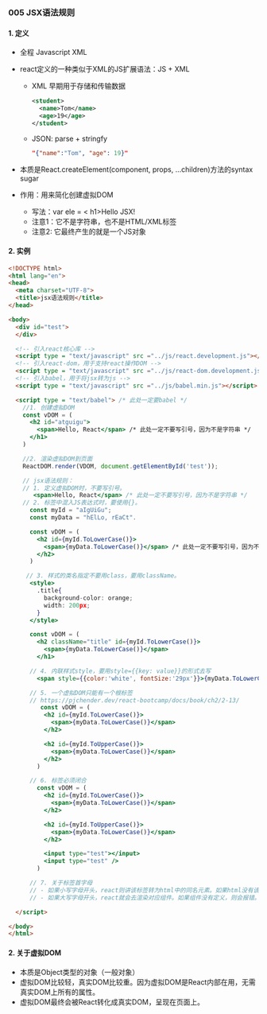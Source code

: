 ### 005 JSX语法规则

#### 1. 定义
  - 全程 Javascript XML
  - react定义的一种类似于XML的JS扩展语法：JS + XML
    - XML 早期用于存储和传输数据
      ```xml
      <student>
        <name>Tom</name>
        <age>19</age>
      </student>
      ```
    - JSON: parse + stringfy
      ```json
      "{"name":"Tom", "age": 19}"
      ```
    
  - 本质是React.createElement(component, props, ...children)方法的syntax sugar
  - 作用：用来简化创建虚拟DOM
    - 写法：var ele = < h1>Hello JSX!</h1 >
    - 注意1：它不是字符串，也不是HTML/XML标签
    - 注意2: 它最终产生的就是一个JS对象

#### 2. 实例
  ```html
  <!DOCTYPE html>
  <html lang="en">
  <head>
    <meta charset="UTF-8">
    <title>jsx语法规则</title>
  </head>

  <body>
    <div id="test">
    </div>

    <!-- 引入react核心库 -->
    <script type = "text/javascript" src ="../js/react.development.js"></script>
    <!-- 引入react-dom，用于支持react操作DOM -->
    <script type = "text/javascript" src ="../js/react-dom.development.js"></script>
    <!-- 引入babel，用于将jsx转为js -->
    <script type = "text/javascript" src ="../js/babel.min.js"></script>

    <script type = "text/babel"> /* 此处一定要babel */
      //1. 创建虚拟DOM
      const vDOM = (
        <h2 id="atguigu">
          <span>Hello, React</span> /* 此处一定不要写引号，因为不是字符串 */
        </h1> 
      )

      //2. 渲染虚拟DOM到页面
      ReactDOM.render(VDOM, document.getElementById('test'));

      // jsx语法规则：
      // 1. 定义虚拟DOM时，不要写引号。
         <span>Hello, React</span> /* 此处一定不要写引号，因为不是字符串 */
      // 2. 标签中混入JS表达式时，要使用{}。
        const myId = "aIgUiGu";
        const myData = "hElLo, rEaCt".

        const vDOM = (
          <h2 id={myId.ToLowerCase()}>
            <span>{myData.ToLowerCase()}</span> /* 此处一定不要写引号，因为不是字符串 */
          </h2>
        )

       // 3. 样式的类名指定不要用class，要用className。
        <style>
          .title{
            background-color: orange;
            width: 200px;
          }
        </style>

        const vDOM = (
          <h2 className="title" id={myId.ToLowerCase()}>
            <span>{myData.ToLowerCase()}</span>
          </h1>

        // 4. 内联样式style，要用style={{key: value}}的形式去写
          <span style={{color:'white', fontSize:'29px'}}>{myData.ToLowerCase()}</span>

        // 5. 一个虚拟DOM只能有一个根标签
        // https://pjchender.dev/react-bootcamp/docs/book/ch2/2-13/
           const vDOM = (
            <h2 id={myId.ToLowerCase()}>
              <span>{myData.ToLowerCase()}</span> 
            </h2>

            <h2 id={myId.ToUpperCase()}>
              <span>{myData.ToLowerCase()}</span>
            </h2>
          )

        // 6. 标签必须闭合
          const vDOM = (
            <h2 id={myId.ToLowerCase()}>
              <span>{myData.ToLowerCase()}</span> 
            </h2>

            <h2 id={myId.ToUpperCase()}>
              <span>{myData.ToLowerCase()}</span>
            </h2>

            <input type="test"></input>
            <input type="test" />
          )

        // 7. 关于标签首字母
        // - 如果小写字母开头，react则讲该标签转为html中的同名元素。如果html没有该标签对应的同名元素，则会报错。
        // - 如果大写字母开头，react就会去渲染对应组件。如果组件没有定义，则会报错。

    </script>

  </body>
  </html>
  ```

#### 2. 关于虚拟DOM 
  - 本质是Object类型的对象（一般对象）
  - 虚拟DOM比较轻，真实DOM比较重。因为虚拟DOM是React内部在用，无需真实DOM上所有的属性。
  - 虚拟DOM最终会被React转化成真实DOM，呈现在页面上。
